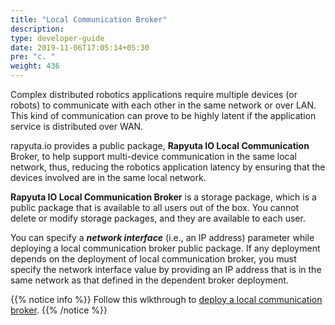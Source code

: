 ```yaml
---
title: "Local Communication Broker"
description:
type: developer-guide
date: 2019-11-06T17:05:14+05:30
pre: "c. "
weight: 436
---
```

Complex distributed robotics applications require multiple devices
(or robots) to communicate with each other in the same network or
over LAN. This kind of communication can prove to be highly latent
if the application service is distributed over WAN.

rapyuta.io provides a public package, **Rapyuta IO Local Communication**
Broker, to help support multi-device communication in the same
local network, thus, reducing the robotics application latency
by ensuring that the devices involved are in the same local
network.

**Rapyuta IO Local Communication Broker** is a storage package, which is
a public package that is available to all users out of the box. You
cannot delete or modify storage packages, and they are available to
each user.

You can specify a ***network interface*** (i.e., an IP address) parameter
while deploying a local communication broker public package. If any
deployment depends on the deployment of local communication
broker, you must specify the network interface value by providing
an IP address that is in the same network as that defined in the
dependent broker deployment.

{{% notice info %}}
Follow this wlkthrough to
[deploy a local communication broker](/build-solutions/sample-walkthroughs/local-communication/).
{{% /notice %}}